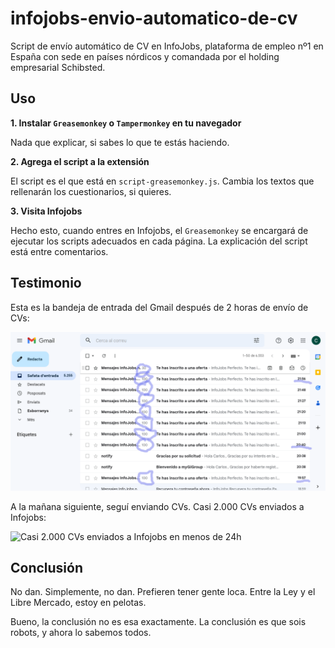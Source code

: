 # infojobs-envio-automatico-de-cv

Script de envío automático de CV en InfoJobs, plataforma de empleo nº1 en España con sede en países nórdicos y comandada por el holding empresarial Schibsted.

## Uso

**1. Instalar `Greasemonkey` o `Tampermonkey` en tu navegador**

Nada que explicar, si sabes lo que te estás haciendo.

**2. Agrega el script a la extensión**

El script es el que está en `script-greasemonkey.js`. Cambia los textos que rellenarán los cuestionarios, si quieres.

**3. Visita Infojobs**

Hecho esto, cuando entres en Infojobs, el `Greasemonkey` se encargará de ejecutar los scripts adecuados en cada página. La explicación del script está entre comentarios.

## Testimonio

Esta es la bandeja de entrada del Gmail después de 2 horas de envío de CVs:

![Currículums enviados a Infojobs vistos desde Gmail](./Infojobs-fundido-en-cosa-de-2-horas.png)

A la mañana siguiente, seguí enviando CVs. Casi 2.000 CVs enviados a Infojobs:

![Casi 2.000 CVs enviados a Infojobs en menos de 24h](./Envío-de-CVs-a-Infojobs.png)

## Conclusión

No dan. Simplemente, no dan. Prefieren tener gente loca. Entre la Ley y el Libre Mercado, estoy en pelotas.

Bueno, la conclusión no es esa exactamente. La conclusión es que sois robots, y ahora lo sabemos todos.